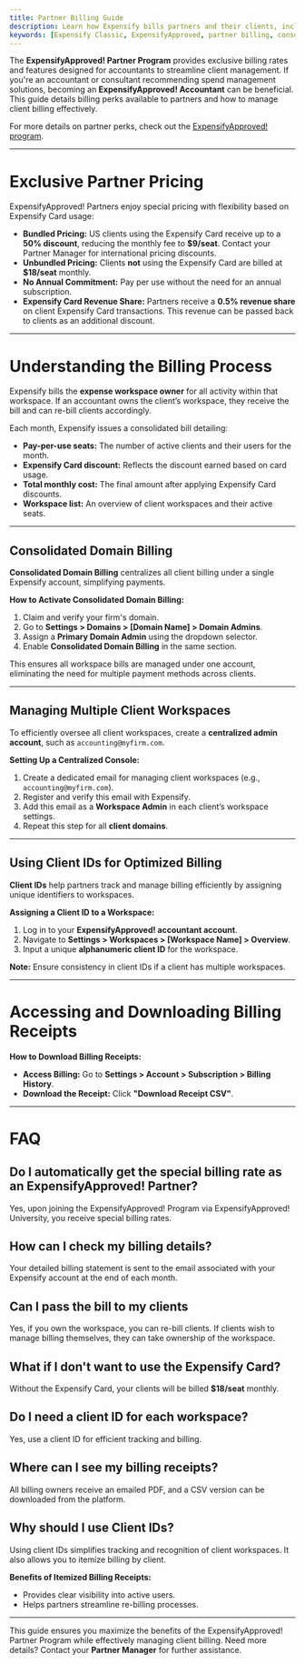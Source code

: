 ```yaml
---
title: Partner Billing Guide
description: Learn how Expensify bills partners and their clients, including exclusive pricing, consolidated billing, and client ID management.
keywords: [Expensify Classic, ExpensifyApproved, partner billing, consolidated billing, client ID, Expensify Card]
---
```

<div id="expensify-classic" markdown="1">

The **ExpensifyApproved! Partner Program** provides exclusive billing rates and features designed for accountants to streamline client management. If you're an accountant or consultant recommending spend management solutions, becoming an **ExpensifyApproved! Accountant** can be beneficial. This guide details billing perks available to partners and how to manage client billing effectively.

For more details on partner perks, check out the [ExpensifyApproved! program](https://use.expensify.com/accountants-program).

---

# Exclusive Partner Pricing

ExpensifyApproved! Partners enjoy special pricing with flexibility based on Expensify Card usage:
- **Bundled Pricing:** US clients using the Expensify Card receive up to a **50% discount**, reducing the monthly fee to **$9/seat**. Contact your Partner Manager for international pricing discounts.
- **Unbundled Pricing:** Clients **not** using the Expensify Card are billed at **$18/seat** monthly.
- **No Annual Commitment:** Pay per use without the need for an annual subscription.
- **Expensify Card Revenue Share:** Partners receive a **0.5% revenue share** on client Expensify Card transactions. This revenue can be passed back to clients as an additional discount.

---

# Understanding the Billing Process

Expensify bills the **expense workspace owner** for all activity within that workspace. If an accountant owns the client’s workspace, they receive the bill and can re-bill clients accordingly.

Each month, Expensify issues a consolidated bill detailing:
- **Pay-per-use seats:** The number of active clients and their users for the month.
- **Expensify Card discount:** Reflects the discount earned based on card usage.
- **Total monthly cost:** The final amount after applying Expensify Card discounts.
- **Workspace list:** An overview of client workspaces and their active seats.

---

## Consolidated Domain Billing

**Consolidated Domain Billing** centralizes all client billing under a single Expensify account, simplifying payments.

**How to Activate Consolidated Domain Billing:**
1. Claim and verify your firm's domain.
2. Go to **Settings > Domains > [Domain Name] > Domain Admins**.
3. Assign a **Primary Domain Admin** using the dropdown selector.
4. Enable **Consolidated Domain Billing** in the same section.

This ensures all workspace bills are managed under one account, eliminating the need for multiple payment methods across clients.

---

## Managing Multiple Client Workspaces

To efficiently oversee all client workspaces, create a **centralized admin account**, such as `accounting@myfirm.com`.

**Setting Up a Centralized Console:**
1. Create a dedicated email for managing client workspaces (e.g., `accounting@myfirm.com`).
2. Register and verify this email with Expensify.
3. Add this email as a **Workspace Admin** in each client’s workspace settings.
4. Repeat this step for all **client domains**.

---

## Using Client IDs for Optimized Billing

**Client IDs** help partners track and manage billing efficiently by assigning unique identifiers to workspaces.

**Assigning a Client ID to a Workspace:**
1. Log in to your **ExpensifyApproved! accountant account**.
2. Navigate to **Settings > Workspaces > [Workspace Name] > Overview**.
3. Input a unique **alphanumeric client ID** for the workspace.

**Note:** Ensure consistency in client IDs if a client has multiple workspaces.

---

# Accessing and Downloading Billing Receipts

**How to Download Billing Receipts:**
- **Access Billing:** Go to **Settings > Account > Subscription > Billing History**.
- **Download the Receipt:** Click **"Download Receipt CSV"**.

---

# FAQ

## Do I automatically get the special billing rate as an ExpensifyApproved! Partner?

Yes, upon joining the ExpensifyApproved! Program via ExpensifyApproved! University, you receive special billing rates.

## How can I check my billing details?

Your detailed billing statement is sent to the email associated with your Expensify account at the end of each month.

## Can I pass the bill to my clients

Yes, if you own the workspace, you can re-bill clients. If clients wish to manage billing themselves, they can take ownership of the workspace.

## What if I don't want to use the Expensify Card?

Without the Expensify Card, your clients will be billed **$18/seat** monthly.

## Do I need a client ID for each workspace?

Yes, use a client ID for efficient tracking and billing.

## Where can I see my billing receipts?

All billing owners receive an emailed PDF, and a CSV version can be downloaded from the platform.

## Why should I use Client IDs?

Using client IDs simplifies tracking and recognition of client workspaces. It also allows you to itemize billing by client.

**Benefits of Itemized Billing Receipts:**
- Provides clear visibility into active users.
- Helps partners streamline re-billing processes.

---

This guide ensures you maximize the benefits of the ExpensifyApproved! Partner Program while effectively managing client billing. Need more details? Contact your **Partner Manager** for further assistance.

</div>
